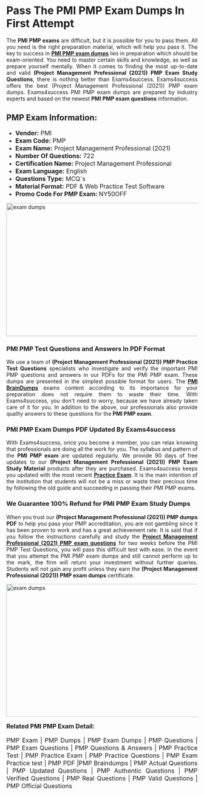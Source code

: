 <h1><strong><strong>Pass The PMI PMP Exam Dumps In First Attempt</strong></strong></h1> <p style="text-align:justify">The <strong>PMI PMP exams</strong> are difficult, but it is possible for you to pass them. All you need is the right preparation material, which will help you pass it. The key to success in <a href="https://www.exams4success.com/pmi/pmp-pdf-exam-dumps"><strong>PMI PMP exam dumps</strong></a> lies in preparation which should be exam-oriented. You need to master certain skills and knowledge, as well as prepare yourself mentally. When it comes to finding the most up-to-date and valid <strong>(Project Management Professional (2021)) PMP Exam Study Questions</strong>, there is nothing better than Exams4success. Exams4success offers the best (Project Management Professional (2021)) PMP exam dumps. Exams4success PMI PMP exam dumps are prepared by industry experts and based on the newest <strong>PMI PMP exam questions</strong> information.</p> <h2><strong><strong>PMP Exam Information:</strong></strong></h2> <ul> <li><span style="font-size:16px"><strong>Vender:</strong> PMI</span></li> <li><span style="font-size:16px"><strong>Exam Code:</strong> PMP</span></li> <li><span style="font-size:16px"><strong>Exam Name:</strong> Project Management Professional (2021)</span></li> <li><span style="font-size:16px"><strong>Number Of Questions:</strong> 722</span></li> <li><span style="font-size:16px"><strong>Certification Name:</strong> Project Management Professional</span></li> <li><span style="font-size:16px"><strong>Exam Language:</strong> English</span></li> <li><span style="font-size:16px"><strong>Questions Type:</strong> MCQ`s</span></li> <li><span style="font-size:16px"><strong>Material Format:</strong> PDF & Web Practice Test Software</span></li> <li><span style="font-size:16px"><strong>Promo Code For PMP Exam: </strong>NY50OFF</span></li> </ul> <p><a href="https://www.exams4success.com/pmi/pmp-pdf-exam-dumps" rel="no-follow"><img alt="exam dumps" src="https://www.certcollections.com/uploads/content/infrist1.png" style="height:350px; width:750px" /></a></p> <h3><strong>PMI PMP Test Questions and Answers In PDF Format</strong></h3> <p style="text-align:justify">We use a team of <strong>(Project Management Professional (2021)) PMP Practice Test Questions</strong> specialists who investigate and verify the important PMI PMP questions and answers in our PDFs for the PMI PMP exam. These dumps are presented in the simplest possible format for users. The <a href="https://www.exams4success.com/pmi-exam-dumps"><strong>PMI BrainDumps</strong></a> exams content according to its importance for your preparation does not require them to waste their time. With Exams4success, you don't need to worry, because we have already taken care of it for you. In addition to the above, our professionals also provide quality answers to these questions for the<strong> PMI PMP exam</strong>.</p> <h3><strong> PMI PMP Exam Dumps PDF Updated By Exams4success</strong></h3> <p style="text-align:justify">With Exams4success, once you become a member, you can relax knowing that professionals are doing all the work for you. The syllabus and pattern of the <strong>PMI PMP exam </strong>are updated regularly. We provide 90 days of free updates to our <strong>(Project Management Professional (2021)) PMP Exam Study Material</strong> products after they are purchased. Exams4success keeps you updated with the most recent <a href="https://www.exams4success.com/"><strong>Practice Exam</strong></a>. It is the main intention of the institution that students will not be a miss or waste their precious time by following the old guide and succeeding in passing their PMI PMP exams.</p> <h3 style="text-align:justify"><strong>We Guarantee 100% Refund for PMI PMP Exam Study Dumps</strong></h3> <p style="text-align:justify">When you trust our <strong>(Project Management Professional (2021)) PMP dumps PDF</strong> to help you pass your PMP accreditation, you are not gambling since it has been proven to work and has a great achievement rate. It is said that if you follow the instructions carefully and study the <a href="https://www.exams4success.com/pmi/pmp-pdf-exam-dumps"><strong>Project Management Professional (2021) PMP exam questions</strong></a> for two weeks before the PMI PMP Test Questions, you will pass this difficult test with ease. In the event that you attempt the PMI PMP exam dumps and still cannot perform up to the mark, the firm will return your investment without further queries. Students will not gain any profit unless they earn the <strong>(Project Management Professional (2021)) PMP exam dumps</strong> certificate.</p> <p style="text-align:justify"><a href="https://www.exams4success.com/pmi/pmp-pdf-exam-dumps" rel="no-follow"><img alt="exam dumps" src="https://www.certcollections.com/uploads/content/free_demo1.png" style="height:350px; width:750px" /></a></p> <p style="text-align:justify"><span style="font-size:16px"><strong>Related PMI PMP Exam Detail:</strong></span><br /> <br /> <span style="font-size:16px">PMP Exam | PMP Dumps | PMP Exam Dumps | PMP Questions | PMP Exam Questions | PMP Questions & Answers | PMP Practice Test | PMP Practice Exam | PMP Practice Questions | PMP Exam Practice test | PMP PDF |PMP Braindumps | PMP Actual Questions | PMP Updated Questions | PMP Authentic Questions | PMP Verified Questions | PMP Real Questions | PMP Valid Questions | PMP Official Questions</span></p>
